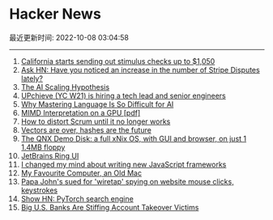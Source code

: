 # Hacker News

最近更新时间: 2022-10-08 03:04:58

--- 
1. [California starts sending out stimulus checks up to $1,050](https://www.cnbc.com/2022/10/07/as-california-stimulus-checks-start-to-go-out-what-you-need-to-know.html) 
2. [Ask HN: Have you noticed an increase in the number of Stripe Disputes lately?](https://news.ycombinator.com/item?id=33123756) 
3. [The AI Scaling Hypothesis](https://lastweekin.ai/p/the-ai-scaling-hypothesis) 
4. [UPchieve (YC W21) is hiring a tech lead and senior engineers](https://upchieve.welcomekit.co/) 
5. [Why Mastering Language Is So Difficult for AI](https://undark.org/2022/10/07/interview-why-mastering-language-is-so-difficult-for-ai/) 
6. [MIMD Interpretation on a GPU [pdf]](http://aggregate.ee.engr.uky.edu/EXHIBITS/SC09/mogsimlcpc09final.pdf) 
7. [How to distort Scrum until it no longer works](https://lucasfcosta.com/2022/10/04/distorting-scrum.html) 
8. [Vectors are over, hashes are the future](https://www.algolia.com/blog/ai/vectors-vs-hashes/) 
9. [The QNX Demo Disk: a full xNix OS, with GUI and browser, on just 1 1.4MB floppy](http://qnx.puslapiai.lt/qnxdemo/qnx_demo_disk.htm) 
10. [JetBrains Ring UI](https://jetbrains.github.io/ring-ui/master/index.html) 
11. [I changed my mind about writing new JavaScript frameworks](https://whitep4nth3r.com/blog/write-a-new-javascript-framework/) 
12. [My Favourite Computer, an Old Mac](http://muezza.ca/thoughts/favourite_computer/) 
13. [Papa John's sued for 'wiretap' spying on website mouse clicks, keystrokes](https://www.theregister.com/2022/10/06/papa_johns_spying_lawsuit/) 
14. [Show HN: PyTorch search engine](https://you.com/niche/pytorch?q=initialize+weights&fromSearchBar=true) 
15. [Big U.S. Banks Are Stiffing Account Takeover Victims](https://krebsonsecurity.com/2022/10/report-big-u-s-banks-are-stiffing-account-takeover-victims/) 
